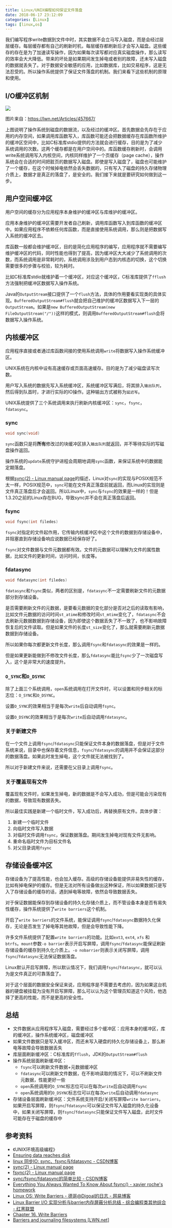 ```yaml
---
title: Linux/UNIX编程如何保证文件落盘
date: 2018-06-17 23:12:09
categories: [Linux]
tags: [linux,os]
---
```


我们编写程序write数据到文件中时，其实数据不会立马写入磁盘，而是会经过层层缓存。每层缓存都有自己的刷新时机，每层缓存都刷新后才会写入磁盘。这些缓存的存在是为了加速读写操作，因为如果每次读写都对应真实磁盘操作，那么读写的效率会大大降低。带来的坏处是如果期间发生掉电或者别的故障，还未写入磁盘的数据就丢失了。对于数据安全敏感的应用，比如数据库，比如交易程序，这是无法忍受的。所以操作系统提供了保证文件落盘的机制。我们来看下这些机制的原理和使用。

<!-- more -->

## I/O缓冲区机制

![](/img/linux/os-buffers.png)

图片来自：https://lwn.net/Articles/457667/

上图说明了操作系统到磁盘的数据流，以及经过的缓冲区。首先数据会先存在于应用的内存空间，如果调用库函数写入，库函数可能还会把数据缓存在库函数所维护的缓冲区空间中，比如C标准库stdio提供的方法就会进行缓存，目的是为了减少系统调用的次数。这两个缓存都是在用户空间中的。库函数缓存刷新时，会调用write系统调用写入内核空间，内核同样维护了一个页缓存（page cache），操作系统会在合适的时间把脏页的数据写入磁盘。即使是写入磁盘了，磁盘也可能维护了一个缓存，在这个时候掉电依然会丢失数据的，只有写入了磁盘的持久存储物理介质上，数据才是真正的落盘了，是安全的。我们接下来就是要研究如何做到这一步。

## 用户空间缓冲区

用户空间的缓存分为应用程序本身维护的缓冲区与库维护的缓冲区。

应用本身维护的缓冲区需要开发者自己刷新，调用库函数写入到库函数的缓冲区中。如果应用程序不依赖任何库函数，而是直接使用系统调用，那么则是把数据写入系统的缓冲区去。

库函数一般都会维护缓冲区，目的是简化应用程序的编写，应用程序就不需要编写维护缓冲区的代码，同时性能也得到了提高，因为缓冲区大大减少了系统调用的次数，而系统调用是非常耗时的，系统调用涉及到用户态到内核态的切换，这个切换需要很多的步骤与校验，较为耗时。

比如C标准库stdio就维护着一个缓冲区，对应这个缓冲区，C标准库提供了`fflush`方法强制把缓冲区数据写入操作系统。

Java的`OutputStream`接口提供了一个`flush`方法，具体的作用要看实现类的具体实现。`BufferedOutputStream#flush`就会把自己维护的缓冲区数据写入下一层的`OutputStream`。如果是`new BufferedOutputStream(new FileOutputStream("/"))`这样的模式，则调用`BufferedOutputStream#flush`会将数据写入操作系统。

## 内核缓冲区

应用程序直接或者通过库函数间接的使用系统调用`write`将数据写入操作系统缓冲区。

UNIX系统在内核中设有高速缓存或页面高速缓存。目的是为了减少磁盘读写次数。

用户写入系统的数据先写入系统缓冲区，系统缓冲区写满后，将其排入`输出队列`，然后得到队首时，才进行实际的IO操作。这种输出方式被称为`延迟写`。

UNIX系统提供了三个系统调用来执行刷新内核缓冲区：`sync`，`fsync`，`fdatasync`。

### sync

```c
void sync(void)
```

`sync`函数只是将**所有**修改过的块缓冲区排入`输出队列`就返回，并不等待实际的写磁盘操作返回。

操作系统的`update`系统守护进程会周期地调用`sync`函数，来保证系统中的数据能定期落盘。

根据[sync(2) - Linux manual page](http://man7.org/linux/man-pages/man2/sync.2.html)的描述，Linux对`sync`的实现与POSIX规范不太一样，POSIX规范中，`sync`可能在文件真正落盘前就返回，而Linux的实现则是文件真正落盘后才会返回。所以Linux中，`sync`与`fsync`的效果是一样的！但是1.3.20之前的Linux存在BUG，导致sync并不会在真正落盘后返回。

### fsync

```c
void fsync(int filedes)
```

`fsync`对指定的文件起作用，它传输内核缓冲区中这个文件的数据到存储设备中，并阻塞直到存储设备响应说数据已经保存好了。

`fsync`对文件数据与文件元数据都有效。文件的元数据可以理解为文件的属性数据，比如文件的更新时间，访问时间，长度等。

### fdatasync

```c
void fdatasync(int filedes)
```

`fdatasync`和`fsync`类似，两者的区别是，`fdatasync`不一定需要刷新文件的元数据部分到存储设备。

是否需要刷新文件的元数据，是要看元数据的变化部分是否对之后的读取有影响，比如文件元数据的访问时间`st_atime`和修改时间`st_mtime`变化了，`fdatasync`不会去刷新元数据数据到存储设备，因为即使这个数据丢失了不一致了，也不影响故障恢复后的文件读取。但是如果文件的长度`st_size`变化了，那么就需要刷新元数据数据到存储设备。

所以如果你每次都更新文件长度，那么调用`fsync`和`fdatasync`的效果是一样的。

但是如果更新能做到不修改文件长度，那么`fdatasync`能比`fsync`少了一次磁盘写入，这个是非常大的速度提升。

### `O_SYNC`和`O_DSYNC`

除了上面三个系统调用，`open`系统调用在打开文件时，可以设置和同步相关的标志位：`O_SYNC`和`O_DSYNC`。

设置`O_SYNC`的效果相当于是每次`write`后自动调用`fsync`。

设置`O_DSYNC`的效果相当于是每次`write`后自动调用`fdatasync`。

### 关于新建文件

在一个文件上调用`fsync`/`fdatasync`只能保证文件本身的数据落盘，但是对于文件系统来说，目录中也保存着文件信息，`fsync`/`fdatasync`的调用并不会保证这部分的数据落盘。如果此时发生掉电，这个文件就无法被找到了。

所以对于新建文件来说，还需要在父目录上调用`fsync`。

### 关于覆盖现有文件

覆盖现有文件时，如果发生掉电，新的数据是不会写入成功，但是可能会污染现有的数据，导致现有数据丢失。

所以最佳实践是新建一个临时文件，写入成功后，再替换原有文件。具体步骤：

1. 新建一个临时文件
2. 向临时文件写入数据
3. 对临时文件调用`fsync`，保证数据落盘。期间发生掉电对现有文件无影响。
4. 重命名临时文件为目标文件名
5. 对父目录调用`fsync`

## 存储设备缓冲区

存储设备为了提高性能，也会加入缓存。高级的存储设备能提供非易失性的缓存，比如有掉电保护的缓存。但是无法对所有设备做出这种保证，所以如果数据只是写入了存储设备的缓存的话，遇到掉电等故障，依然会导致数据丢失。

对于保证数据能保存到存储设备的持久化存储介质上，而不管设备本身是否有易失性缓存，操作系统提供了`write barriers`这个机制。

开启了`write barriers`的文件系统，能保证调用`fsync`/`fdatasync`数据持久化保存，无论是否发生了掉电等其他故障，但是会导致性能下降。

许多文件系统提供了配置`write barriers`的功能。比如`ext3`, `ext4`, `xfs` 和 `btrfs`。`mount`参数`-o barrier`表示开启写屏障，调用`fsync`/`fdatasync`能保证刷新存储设备的缓存到持久化介质上。`-o nobarrier`则表示关闭写屏障，调用`fsync`/`fdatasync`无法保证数据落盘。

Linux默认开启写屏障，所以默认情况下，我们调用`fsync`/`fdatasync`，就可以认为是文件真正的可靠落盘了。

对于这个层面的数据安全保证来说，应用程序是不需要去考虑的，因为如果这台机器的硬盘被挂载为没有开启写屏障，那么可以认为这个管理员知道这个风险，他选择了更高的性能，而不是更高的安全性。

## 总结

- 文件数据从应用程序写入磁盘，需要经过多个缓冲区：应用本身的缓冲区，库的缓冲区，操作系统缓冲区，磁盘缓冲区
- 如果文件数据只是写入缓冲区，而还未写入硬盘的持久化存储设备上，那么断电等故障会导致数据丢失
- 库层面刷新缓冲区：C标准库的`fflush`，JDK的`OutputStream#flush`
- 操作系统层面刷新缓冲区：
  - `fsync`可以刷新文件数据+元数据缓冲区
  - `fdatasync`可以刷新文件数据，在不影响读取的情况下，可以不刷新文件元数据，性能更好一些
  - `open`系统调用的`O_SYNC`标志位可以在每次`write`后自动调用`fsync`
  - `open`系统调用的`O_DSYNC`标志位可以在每次`write`后自动调用`fdatasync`
- 存储设备层面刷新缓冲区：文件系统支持开启/关闭写屏障`write barriers`，如果开启写屏障，则`fsync`/`fdatasync`可以保证文件写入磁盘的持久化设备中，如果关闭写屏障，则`fsync`/`fdatasync`只能保证文件写入磁盘，此时文件可能存在于磁盘的缓存中

## 参考资料
- 《UNIX环境高级编程》
- [Ensuring data reaches disk](https://lwn.net/Articles/457667/)
- [linux 同步IO: sync、fsync与fdatasync - CSDN博客](https://blog.csdn.net/cywosp/article/details/8767327)
- [sync(2) - Linux manual page](http://man7.org/linux/man-pages/man2/sync.2.html)
- [fsync(2) - Linux manual page](http://man7.org/linux/man-pages/man2/fdatasync.2.html)
- [sync/fsync/fdatasync的简单比较 - CSDN博客](https://blog.csdn.net/zbszhangbosen/article/details/7956558)
- [Everything You Always Wanted To Know About fsync() - xavier roche's homework](http://blog.httrack.com/blog/2013/11/15/everything-you-always-wanted-to-know-about-fsync/)
- [Linux OS: Write Barriers - 德哥@Digoal的日志 - 网易博客](http://blog.163.com/digoal@126/blog/static/163877040201132692318242/)
- [Linux Barrier I/O 实现分析与barrier内存屏蔽分析总结 - 综合编程类其他综合 - 红黑联盟](https://www.2cto.com/kf/201604/497356.html)
- [Chapter 16. Write Barriers](https://docs-old.fedoraproject.org/en-US/Fedora/14/html/Storage_Administration_Guide/writebarr.html)
- [Barriers and journaling filesystems [LWN.net]](https://lwn.net/Articles/283161/)
